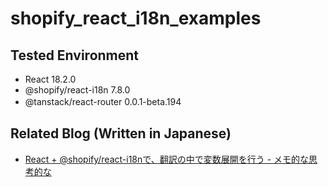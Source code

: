 # shopify_react_i18n_examples

## Tested Environment

- React 18.2.0
- @shopify/react-i18n 7.8.0
- @tanstack/react-router 0.0.1-beta.194
　  
## Related Blog (Written in Japanese)

- [React + @shopify/react-i18nで、翻訳の中で変数展開を行う - メモ的な思考的な](https://thinkami.hatenablog.com/entry/2023/10/14/221201)